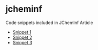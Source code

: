 jcheminf
========

Code snippets included in JChemInf Article
* [Snippet 1](http://nbviewer.ipython.org/github/oddt/jcheminf/blob/master/Snippet_1.ipynb)
* [Snippet 2](http://nbviewer.ipython.org/github/oddt/jcheminf/blob/master/Snippet_2.ipynb)
* [Snippet 3](http://nbviewer.ipython.org/github/oddt/jcheminf/blob/master/Snippet_3.ipynb)
